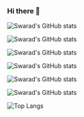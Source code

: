 ### Hi there 👋

<!--
**swarad07/swarad07** is a ✨ _special_ ✨ repository because its `README.md` (this file) appears on your GitHub profile.

Here are some ideas to get you started:

- 🔭 I’m currently working on ...
- 🌱 I’m currently learning ...
- 👯 I’m looking to collaborate on ...
- 🤔 I’m looking for help with ...
- 💬 Ask me about ...
- 📫 How to reach me: ...
- 😄 Pronouns: ...
- ⚡ Fun fact: ...
-->

![Swarad's GitHub stats](https://github-readme-stats.vercel.app/api?username=swarad07&show_icons=true&theme=dark&count_private=true)

![Swarad's GitHub stats](https://github-readme-stats.vercel.app/api?username=swarad07&show_icons=true&theme=radical&count_private=true)

![Swarad's GitHub stats](https://github-readme-stats.vercel.app/api?username=swarad07&show_icons=true&theme=merko&count_private=true)

![Swarad's GitHub stats](https://github-readme-stats.vercel.app/api?username=swarad07&show_icons=true&theme=gruvbox&count_private=true)

![Swarad's GitHub stats](https://github-readme-stats.vercel.app/api?username=swarad07&show_icons=true&theme=tokyonight&count_private=true)

![Swarad's GitHub stats](https://github-readme-stats.vercel.app/api?username=swarad07&show_icons=true&theme=transparent&count_private=true)


![Top Langs](https://github-readme-stats.vercel.app/api/top-langs/?username=swarad07)
